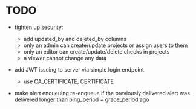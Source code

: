 # TODO

- tighten up security:
  - add updated_by and deleted_by columns
  - only an admin can create/update projects or assign users to them
  - only an editor can create/update/delete checks in projects
  - a viewer cannot change any data

- add JWT issuing to server via simple login endpoint
  - use CA_CERTIFICATE, CERTIFICATE

- make alert enqueuing re-enqueue if the previously delivered alert was delivered longer than ping_period + grace_period ago
